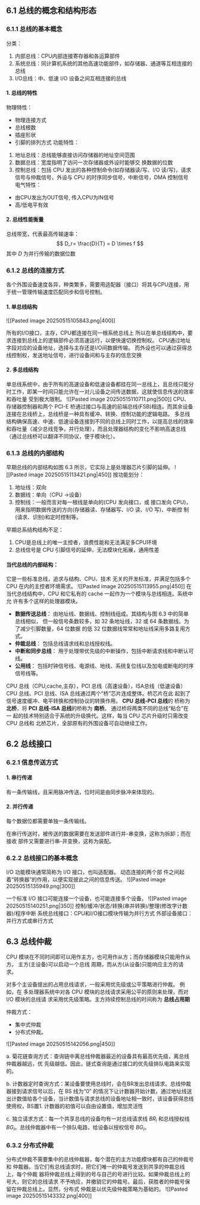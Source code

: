 ## 6.1 总线的概念和结构形态
### 6.1.1 总线的基本概念

分类：
1. 内部总线：CPU内部连接寄存器和各运算部件
2. 系统总线：同计算机系统的其他高速功能部件，如存储器、通道等互相连接的总线
3. I/O总线：中、低速 I/O 设备之间互相连接的总线

#### 1. 总线的特性
物理特性：
- 物理连接方式
- 总线根数
- 插座形状
- 引脚的排列方式
功能特性：
1. 地址总线：总线能够直接访问存储器的地址空间范围
2. 数据总线：宽度指明了访问一次存储器或外设时能够交 换数据的位数
3. 控制总线：包括 CPU 发出的各种控制命令(如存储器读/写、I/O 读/写)，请求 信号与仲裁信号，外设与 CPU 的时序同步信号，中断信号，DMA 控制信号
电气特性：
- 由CPU发出为OUT信号, 传入CPU为IN信号
- 高/低电平有效

#### 2. 总线性能衡量
总线带宽，代表最高传输速率：
$$
D_r= \frac{D}{T} = D \times f
$$
其中 $D$ 为并行传输的数据位数

### 6.1.2 总线的连接方式
各个外围设备速度各异，种类繁多，需要用适配器（接口）将其与CPU连接，用于统一管理传输速度匹配同步和信号控制。
#### 1. 单总线结构
![[Pasted image 20250515105843.png|400]]

所有的I/O接口，主存，CPU都连接在同一根系统总线上
所以在单总线结构中，要求连接到总线上的逻辑部件必须高速运行，以便快速切换控制权。
CPU通过地址字段对应的设备地址，选择与主存还是I/O间数据传输。
而外设也可以通过获得总线控制权，发送地址信号，进行设备间和与主存的信息交换

#### 2. 多总线结构
单总线系统中，由于所有的高速设备和低速设备都挂在同一总线上，且总线只能分时工作，即某一时间只能允许在一对儿设备之间传送数据，这就使信息传送的效率和吞吐量 受到极大限制。
![[Pasted image 20250515110711.png|500]]
CPU、存储器控制器和两个 PCI-E 桥通过接口与高速的前端总线(FSB)相连。而其余设备连接在总线桥上，总线桥是一种具有缓冲、转换、控制功能的逻辑电路。
多总线结构确保高速、中速、低速设备连接到不同的总线上同时工作，以提高总线的效率和吞吐量（减少总线竞争，并行处理），而且处理器结构的变化不影响高速总线（通过总线桥可以翻译不同协议，便于模块化）。

### 6.1.3 总线的内部结构
早期总线的内部结构如图 6.3 所示，它实际上是处理器芯片引脚的延伸。
![[Pasted image 20250515113421.png|450]]
按功能划分：
1. 地址线：双向
2. 数据线：单向（CPU ->设备）
3. 控制线：一般而言对每一根线是单向的(CPU 发向接口，或 接口发向 CPU)，用来指明数据传送的方向(存储器读、存储器写、I/O 读、I/O 写)、中断控 制(请求、识别)和定时控制等。

早期总系结构结构不足：
1. CPU是总线上的唯一主控者，浪费性能和无法满足多CPU环境
2. 总线信号是 CPU 引脚信号的延伸，无法模块化拓展，通用性差

#### 当代总线的内部结构：
它是一些标准总线，追求与结构、CPU、技术 无关的开发标准，并满足包括多个 CPU 在内的主控者环境需求。
![[Pasted image 20250515113955.png|450]]
在当代总线结构中，CPU 和它私有的 cache 一起作为一个模块与总线相连。系统中允 许有多个这样的处理器模块。

- **数据传送总线**： 由地址线、数据线、控制线组成。其结构与图 6.3 中的简单总线相似， 但一般信号条数较多，如 32 条地址线，32 或 64 条数据线。为了减少引脚数量，64 位数据 的低 32 位数据线常常和地址线采用多路复用方式。 
- **仲裁总线**： 包括总线请求线和总线授权线。
- **中断和同步总线**： 用于处理带优先级的中断操作，包括中断请求线和中断认可线。
- **公用线**： 包括时钟信号线、电源线、地线、系统复位线以及加电或断电的时序信号线等。

CPU 总线（CPU,cache,主存），PCI 总线（高速设备），ISA总线（低速设备）
CPU 总线、PCI 总线、ISA 总线通过两个“桥”芯片连成整体。桥芯片在此 起到了信号速度缓冲、电平转换和控制协议的转换作用。
**CPU 总线-PCI 总线**的 桥称为 **北桥**，将 **PCI 总线-ISA 总线**的桥称为 **南桥**。
通过桥将两类不同的总线“粘合”在一 起的技术特别适合于系统的升级换代。这样，每当 CPU 芯片升级时只需改变 CPU 总线和 北桥芯片，全部原有的外围设备可自动继续工作。

## 6.2 总线接口
### 6.2.1 信息传送方式
#### 1. 串行传递
有一条传输线，且采用脉冲传送，位时间是由同步脉冲来体现的。
#### 2. 并行传递
每个数据位都需要单独一条传输线。

在串行传送时，被传送的数据需要在发送部件进行并-串变换，这称为拆卸；而在接收 部件又需要进行串-并变换，这称为装配。

### 6.2.2 总线接口的基本概念
I/O 功能模块通常简称为 I/O 接口，也叫适配器。
动态连接的两个部 件之间起着“转换器”的作用，以便实现彼此之间的信息传送。
![[Pasted image 20250515135949.png|300]]

一个标准 I/O 接口可能连接一个设备，也可能连接多个设备。
![[Pasted image 20250515140251.png|350]]
控制/缓冲/状态/转换(串并转换)/整理(修改字计数器)/程序中断
系统总线接口：CPU和I/O接口模块传输为并行方式
外部设备接口：并行方式或串行方式

## 6.3 总线仲裁
CPU 模块在不同时间即可以用作主方，也可用作从方；而存储器模块只能用作从方。
主方(主设备)可以启动一个总线 周期，而从方(从设备)只能响应主方的请求。

对多个主设备提出的占用总线请求，一般采用优先级或公平策略进行仲裁。
例如，在 多处理器系统中对各 CPU 模块的总线请求采用公平的原则来处理，而对 I/O 模块的总线请 求采用优先级策略。主方持续控制总线的时间称为 **总线占用期**

仲裁方式：
- 集中式仲裁
- 分布式仲裁。

![[Pasted image 20250515142056.png|450]]

a. 菊花链查询方式：查询链中离总线仲裁器最近的设备具有最高优先级，离总线仲裁器越远，优 先级越低。因此，链式查询是通过接口的优先级排队电路来实现的。

b. 计数器定时查询方式：某设备要使用总线时，会在BR发出总线请求。总线仲裁器接到请求信号以后，在 BS 线为“0” 的情况下让计数器开始计数，通过地址线送出计数值给各个设备，当计数值与请求总线的设备地址相一致时，该设备获得总线使用权，BS置1.
	计数器的初值可以自由设置值，增加灵活性

c. 独立请求方式：每一个共享总线的设备均有一对总线请求线 $BR_i$ 和总线授权线 $BG_i$。总线仲裁器中有一个排队电路，给设备以授权信号 $BG_i$。

### 6.3.2 分布式仲裁
分布式仲裁不需要集中的总线仲裁器，每个潜在的主方功能模块都有自己的仲裁号和 仲裁器。当它们有总线请求时，把它们唯一的仲裁号发送到共享的仲裁总线上，每个仲裁 器将仲裁总线上得到的号与自己的号进行比较。如果仲裁总线上的号大，则它的总线请求 不予响应，并撤销它的仲裁号。最后，获胜者的仲裁号保留在仲裁总线上。显然，分布式 仲裁是以优先级仲裁策略为基础的。
![[Pasted image 20250515143332.png|400]]

	 
